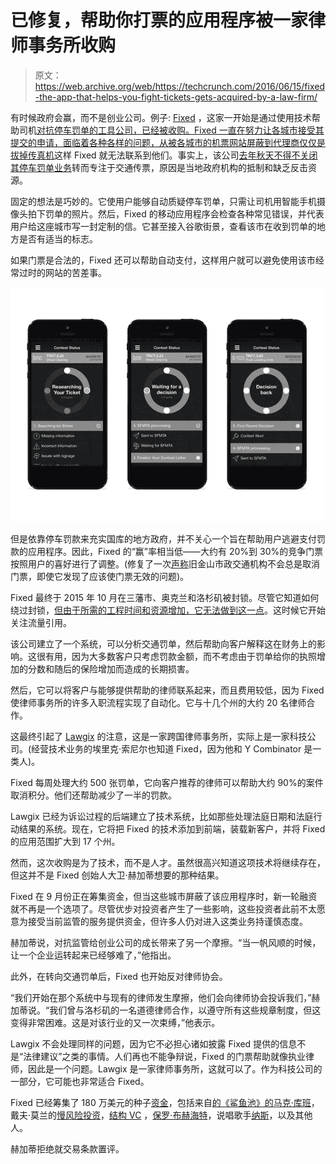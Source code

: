 # 已修复，帮助你打票的应用程序被一家律师事务所收购 

> 原文：<https://web.archive.org/web/https://techcrunch.com/2016/06/15/fixed-the-app-that-helps-you-fight-tickets-gets-acquired-by-a-law-firm/>

有时候政府会赢，而不是创业公司。例子: [Fixed](https://web.archive.org/web/20221209171908/https://www.crunchbase.com/organization/fixed-3#/entity) ，这家一开始是通过使用技术帮助司机[对抗停车罚单的工具公司，已经被收购。Fixed 一直在努力让各城市接受其提交的申请，面临着各种各样的问题，从被各城市的机票网站屏蔽到代理商仅仅是](https://web.archive.org/web/20221209171908/https://beta.techcrunch.com/2015/10/12/fixed-the-app-that-fixes-your-parking-tickets-gets-blocked-in-san-francisco-oakland-l-a/)[拔掉传真机](https://web.archive.org/web/20221209171908/https://beta.techcrunch.com/2014/07/24/fixed-raises-1-2-million-for-a-mobile-app-that-fights-your-parking-tickets-for-you/)这样 Fixed 就无法联系到他们。事实上，该公司[去年秋天不得不关闭其停车罚单业务](https://web.archive.org/web/20221209171908/https://beta.techcrunch.com/2015/10/12/fixed-the-app-that-fixes-your-parking-tickets-gets-blocked-in-san-francisco-oakland-l-a/)转而专注于交通传票，原因是当地政府机构的抵制和缺乏反击资源。

固定的想法是巧妙的。它使用户能够自动质疑停车罚单，只需让司机用智能手机摄像头拍下罚单的照片。然后，Fixed 的移动应用程序会检查各种常见错误，并代表用户给这座城市写一封定制的信。它甚至接入谷歌街景，查看该市在收到罚单的地方是否有适当的标志。

如果门票是合法的，Fixed 还可以帮助自动支付，这样用户就可以避免使用该市经常过时的网站的苦差事。

![fixed-app](img/89f3c433605780ceb7b7f9785e676f30.png)

但是依靠停车罚款来充实国库的地方政府，并不关心一个旨在帮助用户逃避支付罚款的应用程序。因此，Fixed 的“赢”率相当低——大约有 20%到 30%的竞争门票按照用户的喜好进行了调整。(修复了一次[声称](https://web.archive.org/web/20221209171908/https://beta.techcrunch.com/2015/02/03/fixed-the-app-that-fights-parking-tickets-raises-650k-more-and-heads-to-oakland/)旧金山市政交通机构不会总是取消门票，即使它发现了应该使门票无效的问题)。

Fixed 最终于 2015 年 10 月在三藩市、奥克兰和洛杉矶被封锁。尽管它知道如何绕过封锁，[但由于所需的工程时间和资源增加，它无法做到这一点](https://web.archive.org/web/20221209171908/https://beta.techcrunch.com/2015/10/12/fixed-the-app-that-fixes-your-parking-tickets-gets-blocked-in-san-francisco-oakland-l-a/)。这时候它开始关注流量引用。

该公司建立了一个系统，可以分析交通罚单，然后帮助向客户解释这在财务上的影响。这很有用，因为大多数客户只考虑罚款金额，而不考虑由于罚单给你的执照增加的分数和随后的保险增加而造成的长期损害。

然后，它可以将客户与能够提供帮助的律师联系起来，而且费用较低，因为 Fixed 使律师事务所的许多入职流程实现了自动化。它与十几个州的大约 20 名律师合作。

这最终引起了 [Lawgix](https://web.archive.org/web/20221209171908/http://www.lawgixlaw.com/) 的注意，这是一家跨国律师事务所，实际上是一家科技公司。(经营技术业务的埃里克·索尼尔也知道 Fixed，因为他和 Y Combinator 是一类人)。

Fixed 每周处理大约 500 张罚单，它向客户推荐的律师可以帮助大约 90%的案件取消积分。他们还帮助减少了一半的罚款。

Lawgix 已经为诉讼过程的后端建立了技术系统，比如那些处理法庭日期和法庭行动结果的系统。现在，它将把 Fixed 的技术添加到前端，装载新客户，并将 Fixed 的应用范围扩大到 17 个州。

然而，这次收购是为了技术，而不是人才。虽然很高兴知道这项技术将继续存在，但这并不是 Fixed 创始人大卫·赫加蒂想要的那种结果。

Fixed 在 9 月份正在筹集资金，但当这些城市屏蔽了该应用程序时，新一轮融资就不再是一个选项了。尽管优步对投资者产生了一些影响，这些投资者此前不太愿意为接受当前监管的服务提供资金，但许多人仍对进入这类业务持谨慎态度。

赫加蒂说，对抗监管给创业公司的成长带来了另一个摩擦。“当一帆风顺的时候，让一个企业运转起来已经够难了，”他指出。

此外，在转向交通罚单后，Fixed 也开始反对律师协会。

“我们开始在那个系统中与现有的律师发生摩擦，他们会向律师协会投诉我们，”赫加蒂说。“我们曾与洛杉矶的一名道德律师合作，以遵守所有这些规章制度，但这变得非常困难。这是对该行业的又一次束缚，”他表示。

Lawgix 不会处理同样的问题，因为它不必担心诸如披露 Fixed 提供的信息不是“法律建议”之类的事情。人们再也不能争辩说，Fixed 的门票帮助就像执业律师，因此是一个问题。Lawgix 是一家律师事务所，这就可以了。作为科技公司的一部分，它可能也非常适合 Fixed。

Fixed 已经筹集了 180 万美元的种子[资金](https://web.archive.org/web/20221209171908/https://beta.techcrunch.com/2015/02/03/fixed-the-app-that-fights-parking-tickets-raises-650k-more-and-heads-to-oakland/)，包括来自[的《鲨鱼池》的马克·库班](https://web.archive.org/web/20221209171908/http://sharktankblog.com/business/fixed/)，戴夫·莫兰的[慢风险投资](https://web.archive.org/web/20221209171908/https://www.crunchbase.com/organization/slow-ventures)，[结构 VC](https://web.archive.org/web/20221209171908/http://structure.vc/) ，[保罗·布赫海特](https://web.archive.org/web/20221209171908/https://www.crunchbase.com/person/paul-buchheit)，说唱歌手[纳斯](https://web.archive.org/web/20221209171908/https://www.crunchbase.com/person/nasir-bin-olu-dara-jones)，以及其他人。

赫加蒂拒绝就交易条款置评。